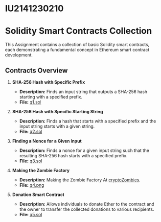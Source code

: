 # IU2141230210
# Solidity Smart Contracts Collection

This Assignment contains a collection of basic Solidity smart contracts, each demonstrating a fundamental concept in Ethereum smart contract development.

## Contracts Overview

1. **SHA-256 Hash with Specific Prefix**
   - **Description:** Finds an input string that outputs a SHA-256 hash starting with a specified prefix.
   - **File:** [q1.sol](q1.sol)

2. **SHA-256 Hash with Specific Starting String**
   - **Description:** Finds a hash that starts with a specified prefix and the input string starts with a given string.
   - **File:** [q2.sol](q2.sol)

3. **Finding a Nonce for a Given Input**
   - **Description:** Finds a nonce for a given input string such that the resulting SHA-256 hash starts with a specified prefix.
   - **File:** [q3.sol](q3.sol)
  
4. **Making the Zombie Factory**
   - **Description:** Making the Zombie Factory At [cryptoZombies](https://cryptozombies.io).
   - **File:** [q4.png](q4.png)

5. **Donation Smart Contract**
   - **Description:** Allows individuals to donate Ether to the contract and the owner to transfer the collected donations to various recipients.
   - **File:** [q5.sol](q5.sol)

